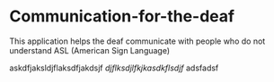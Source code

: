# Communication-for-the-deaf
This application helps the deaf communicate with people who do not understand ASL (American Sign Language)

  askdfjaksldjflaksdfjakdsjf
*djflksdjlfkjkasdkflsdjf* adsfadsf
